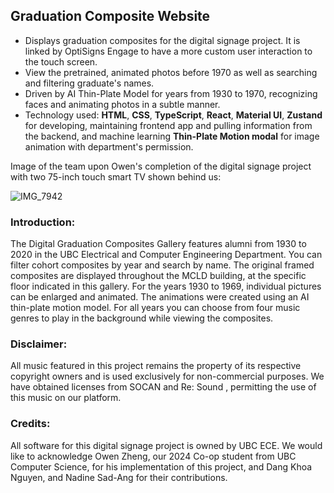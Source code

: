 ## Graduation Composite Website

- Displays graduation composites for the digital signage project. It is linked by OptiSigns Engage to have a more custom user interaction to the touch screen.
- View the pretrained, animated photos before 1970 as well as searching and filtering graduate's names.
- Driven by AI Thin-Plate Model for years from 1930 to 1970, recognizing faces and animating photos in a subtle manner.
- Technology used: **HTML**, **CSS**, **TypeScript**, **React**, **Material UI**, **Zustand** for developing, maintaining frontend app and pulling information from the backend, and machine learning **Thin-Plate Motion modal** for image animation with department's permission.

Image of the team upon Owen's completion of the digital signage project with two 75-inch touch smart TV shown behind us:

  ![IMG_7942](https://github.com/user-attachments/assets/d230af0d-6360-4e8c-b197-a12815074101)


### Introduction:
  The Digital Graduation Composites Gallery features alumni from 1930 to 2020 in the UBC Electrical and Computer Engineering Department. You can filter cohort composites by year and search by name. The original framed composites are displayed throughout the MCLD building, at the specific floor indicated in this gallery.
  For the years 1930 to 1969, individual pictures can be enlarged and animated. The animations were created using an AI thin-plate motion model.
  For all years you can choose from four music genres to play in the background while viewing the composites.
### Disclaimer:
  All music featured in this project remains the property of its respective copyright owners and is used exclusively for non-commercial purposes. We have obtained licenses from SOCAN and Re: Sound , permitting the use of this music on our platform.
### Credits:
  All software for this digital signage project is owned by UBC ECE. We would like to acknowledge Owen Zheng, our 2024 Co-op student from UBC Computer Science, for his implementation of this project, and Dang Khoa Nguyen, and Nadine Sad-Ang for their contributions.
